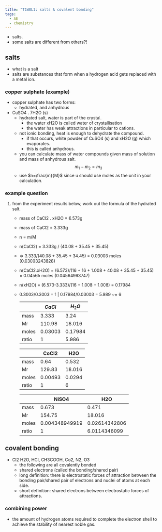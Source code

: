 ```yaml
---
title: "T1W8L1: salts & covalent bonding"
tags:
  - AE
  - chemistry
---
```


- salts.
- some salts are different from others?!

## salts

- what is a salt
- salts are substances that form when a hydrogen acid gets replaced with a metal ion.

### copper sulphate (example)

- copper sulphate has two forms:
  - hydrated, and anhydrous
- CuSO4 . 7H2O (s)
  - hydrated salt, water is part of the crystal.
    - the water xH2O is called water of crystallisation
    - the water has weak attractions in particular to cations.
  - not ionic bonding, heat is enough to dehydrate the compound.
    - if that occurs, white powder of CuSO4 (s) and xH2O (g) which evaporates.
    - this is called anhydrous.
  - you can calculate mass of water compounds given mass of solution and mass of anhydrous salt. $$m_1 - m_{2} = m_{3}$$
  - use $n=\frac{m}{M}$ since u should use moles as the unit in your calculation.

### example question

1. from the experiment results below, work out the formula of the hydrated salt.

   - mass of CaCl2 . xH2O = 6.573g
   - mass of CaCl2 = 3.333g
   - n = m/M
   - n(CaCl2) = 3.333g / (40.08 + 35.45 + 35.45)
   - => 3.333/(40.08 + 35.45 + 34.45) = 0.03003 moles (0.03003243828)
   - n(CaCl2.xH2O) = (6.573)/(16 + 16 + 1.008 + 40.08 + 35.45 + 35.45) = 0.04565 moles (0.04564963747)
   - n(xH2O) = (6.573-3.333)/(16 + 1.008 + 1.008) = 0.17984
   - 0.3003/0.3003 = 1 | 0.17984/0.03003 = 5.989 ~= 6

     |       | $CaCl$  | $H_2O$  |
     | ----- | ------- | ------- |
     | mass  | 3.333   | 3.24    |
     | Mr    | 110.98  | 18.016  |
     | moles | 0.03003 | 0.17984 |
     | ratio | 1       | 5.986   |

     |       | CoCl2   | H2O    |
     | ----- | ------- | ------ |
     | mass  | 0.64    | 0.532  |
     | Mr    | 129.83  | 18.016 |
     | moles | 0.00493 | 0.0294 |
     | ratio | 1       | 6      |

     |       | NiSO4          | H2O           |
     | ----- | -------------- | ------------- |
     | mass  | 0.673          | 0.471         |
     | Mr    | 154.75         | 18.016        |
     | moles | 0.004348949919 | 0.02614342806 |
     | ratio | 1              | 6.0114346099  |

## covalent bonding

- Cl2 H2O, HCl, CH3COOH, Co2, N2, O3
  - the following are all covalently bonded
  - shared electrons (called the bonding/shared pair)
  - long definition: there is electrostatic forces of attraction between the bonding pair/shared pair of electrons and nuclei of atoms at each side.
  - short definition: shared electrons between electrostatic forces of attractions.

### combining power

- the amount of hydrogen atoms required to complete the electron shell to achieve the stability of nearest noble gas.
